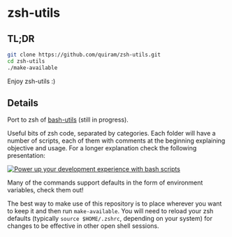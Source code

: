 # zsh-utils

## TL;DR

```zsh
git clone https://github.com/quiram/zsh-utils.git
cd zsh-utils
./make-available
```

Enjoy zsh-utils :)

## Details

Port to zsh of [bash-utils](https://github.com/quiram/bash-utils) (still in progress).

Useful bits of zsh code, separated by categories. Each folder will have a number of scripts, each of them with comments
at the beginning explaining objective and usage. For a longer explanation check the following presentation:

[![Power up your development experience with bash scripts](http://img.youtube.com/vi/engxUm-Cji4/0.jpg)](https://youtu.be/engxUm-Cji4 "Power up your development experience with bash scripts")

Many of the commands support defaults in the form of environment variables, check them out!

The best way to make use of this repository is to place wherever you want to keep it and then run `make-available`. You
will need to reload your zsh defaults (typically `source $HOME/.zshrc`, depending on
your system) for changes to be effective in other open shell sessions.
